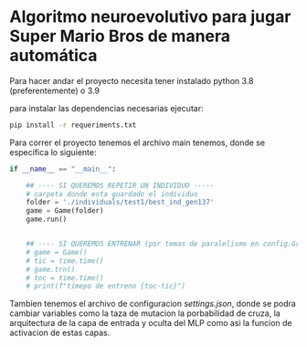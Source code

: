 # Algoritmo neuroevolutivo para jugar Super Mario Bros de manera automática

Para hacer andar el proyecto necesita tener instalado python 3.8 (preferentemente) o 3.9

para instalar las dependencias necesarias ejecutar:

~~~ bash
pip install -r requeriments.txt
~~~

Para correr el proyecto tenemos el archivo main tenemos, donde se especifica lo siguiente: 

~~~ python
if __name__ == "__main__":

    ## ---- SI QUEREMOS REPETIR UN INDIVIDUO -----
    # carpeta donde esta guardado el individuo
    folder = './individuals/test1/best_ind_gen137'
    game = Game(folder) 
    game.run()


    ## ---- SI QUEREMOS ENTRENAR (por temas de paralelismo en config.Graphics.enable == false) ----
    # game = Game()
    # tic = time.time()
    # game.trn()
    # toc = time.time()
    # print(f"timepo de entreno {toc-tic}")
~~~

Tambien tenemos el archivo de configuracion _settings.json_, donde se podra cambiar variables como la taza de mutacion la porbabilidad de cruza, la arquitectura de la capa de entrada y oculta del MLP como asi la funcion de activacion de estas capas.